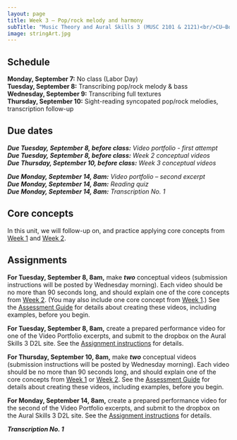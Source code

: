 ```yaml
---
layout: page
title: Week 3 – Pop/rock melody and harmony
subTitle: "Music Theory and Aural Skills 3 (MUSC 2101 & 2121)<br/>CU–Boulder, Fall 2015<br/>Kris Shaffer, Ph.D. – coordinator"
image: stringArt.jpg
---
```


## Schedule

**Monday, September 7:** No class (Labor Day)  
**Tuesday, September 8:** Transcribing pop/rock melody & bass  
**Wednesday, September 9:** Transcribing full textures  
**Thursday, September 10:** Sight-reading syncopated pop/rock melodies, transcription follow-up

## Due dates

***Due Tuesday, September 8, before class:*** *Video portfolio - first attempt*  
***Due Tuesday, September 8, before class:*** *Week 2 conceptual videos*  
***Due Thursday, September 10, before class:*** *Week 3 conceptual videos*  

***Due Monday, September 14, 8am:*** *Video portfolio – second excerpt*  
***Due Monday, September 14, 8am:*** *Reading quiz*  
***Due Monday, September 14, 8am:*** *Transcription No. 1*


## Core concepts

In this unit, we will follow-up on, and practice applying core concepts from [Week 1](/week1/) and [Week 2](/week2/).


## Assignments

**For Tuesday, September 8, 8am,** make ***two*** conceptual videos (submission instructions will be posted by Wednesday morning). Each video should be no more than 90 seconds long, and should explain one of the core concepts from [Week 2](/week2/). (You may also include one core concept from [Week 1](/week1/).) See the [Assessment Guide](/assessments/) for details about creating these videos, including examples, before you begin.

**For Tuesday, September 8, 8am,** create a prepared performance video for one of the Video Portfolio excerpts, and submit to the dropbox on the Aural Skills 3 D2L site. See the [Assignment instructions](/popRockVideoPortfolio/) for details.

**For Thursday, September 10, 8am,** make ***two*** conceptual videos (submission instructions will be posted by Wednesday morning). Each video should be no more than 90 seconds long, and should explain one of the core concepts from [Week 1](/week1/) or [Week 2](/week2/). See the [Assessment Guide](/assessments/) for details about creating these videos, including examples, before you begin.

**For Monday, September 14, 8am,** create a prepared performance video for the second of the Video Portfolio excerpts, and submit to the dropbox on the Aural Skills 3 D2L site. See the [Assignment instructions](/popRockVideoPortfolio/) for details.

***Transcription No. 1***